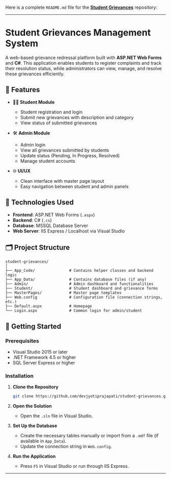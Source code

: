 Here is a complete `README.md` file for the [**Student Grievances**](https://github.com/devjyotiprajapati/student-grievances) repository:

---

# Student Grievances Management System

A web-based grievance redressal platform built with **ASP.NET Web Forms** and **C#**. This application enables students to register complaints and track their resolution status, while administrators can view, manage, and resolve these grievances efficiently.

## 📌 Features

* 🧑‍🎓 **Student Module**

  * Student registration and login
  * Submit new grievances with description and category
  * View status of submitted grievances

* 🛠️ **Admin Module**

  * Admin login
  * View all grievances submitted by students
  * Update status (Pending, In Progress, Resolved)
  * Manage student accounts

* 🌐 **UI/UX**

  * Clean interface with master page layout
  * Easy navigation between student and admin panels

## 🧰 Technologies Used

* **Frontend**: ASP.NET Web Forms (`.aspx`)
* **Backend**: C# (`.cs`)
* **Database**: MSSQL Database Server
* **Web Server**: IIS Express / Localhost via Visual Studio

## 🗂️ Project Structure

```
student-grievances/
│
├── App_Code/               # Contains helper classes and backend logic
├── App_Data/               # Contains database files (if any)
├── Admin/                  # Admin dashboard and functionalities
├── Student/                # Student dashboard and grievance forms
├── MasterPages/            # Master page templates
├── Web.config              # Configuration file (connection strings, etc.)
├── Default.aspx            # Homepage
└── Login.aspx              # Common login for admin/student
```

## 🚀 Getting Started

### Prerequisites

* Visual Studio 2015 or later
* .NET Framework 4.5 or higher
* SQL Server Express or higher

### Installation

1. **Clone the Repository**

   ```bash
   git clone https://github.com/devjyotiprajapati/student-grievances.git
   ```

2. **Open the Solution**

   * Open the `.sln` file in Visual Studio.

3. **Set Up the Database**

   * Create the necessary tables manually or import from a `.mdf` file (if available in `App_Data`).
   * Update the connection string in `Web.config`.

4. **Run the Application**

   * Press `F5` in Visual Studio or run through IIS Express.

---
